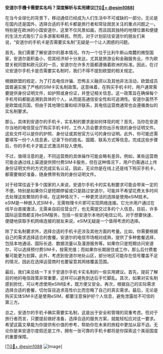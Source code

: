 **安道尔手機卡需要实名吗？深度解析与实用建议[[TG💪+ @esim1088](https://t.me/s/esim1088)]**

在当今全球化的背景下，移动通信已经成为人们生活中不可或缺的一部分。无论是在国内还是国外，选择合适的手机卡都是旅行者和常驻居民关注的重点问题之一。特别是在欧洲的小国安道尔，这里不仅风景如画，而且因其独特的地理位置和便捷的生活方式吸引了众多游客和移民。然而，对于计划前往安道尔的朋友们来说，“安道尔的手机卡是否需要实名制”无疑是一个让人困惑的问题。

首先，我们需要了解安道尔的基本情况。作为一个位于比利牛斯山南麓的微型国家，安道尔面积虽小，但其经济却十分发达，尤其是旅游业和金融服务业。作为欧盟关税同盟和欧元区的一员，安道尔在许多方面都遵循着欧洲的标准。因此，在讨论安道尔手机卡是否需要实名制时，我们不得不提到欧盟的相关规定。

根据欧盟的规定，为了打击电信诈骗、恐怖主义融资以及其他非法活动，欧盟成员国普遍实施了严格的SIM卡实名制政策。这意味着，在购买手机卡时，用户通常需要提供身份证明文件，如护照或身份证，并登记相关信息。这一政策旨在确保每个手机号码都能追溯到具体的个人，从而提高通信安全性和可追溯性。安道尔虽然不是欧盟成员国，但由于其地理位置和经济联系，其电信运营商通常也会遵循类似的实名制要求。

那么，具体到安道尔的手机卡，实名制的要求是如何体现的呢？首先，当你在安道尔当地的电信营业厅购买手机卡时，工作人员会要求你出示有效的身份证明文件。这些文件可以是你的护照、身份证或其他官方认可的身份证明。此外，你可能还需要填写一份个人信息表，记录下你的姓名、国籍、联系方式等信息。完成这些步骤后，你的手机卡才能正式激活并投入使用。

不过，值得注意的是，不同运营商的具体操作可能会略有差异。例如，某些运营商可能会通过线上渠道提供预付费SIM卡服务，但在这种情况下，用户仍需通过上传身份证明文件的方式完成实名认证。因此，无论你是在线上还是线下购买手机卡，都需要做好准备，随身携带有效的身份证明文件。

对于经常往返于多个国家的人来说，安道尔手机卡的实名制要求可能会带来一定的不便。特别是如果你只是短期停留或只是路过安道尔，可能并不希望花费太多时间去处理这些繁琐的手续。在这种情况下，一种更灵活的选择是使用eSIM技术。eSIM是一种嵌入式SIM卡，无需物理卡片即可实现网络连接。它允许用户通过在线平台直接激活，无需亲自前往营业厅，也无需提交过多的个人信息。目前，许多国际运营商都支持eSIM服务，包括一些安道尔本地的电信公司。对于想要快速、便捷地获取手机网络连接的朋友来说，eSIM无疑是一个值得考虑的选择。

除了实名制要求外，选择合适的手机卡还涉及其他方面的考量。比如，你需要根据自己的需求选择适合的套餐。安道尔的电信市场相对成熟，提供了多种套餐选择，包括本地通话、国际长途、数据流量以及漫游服务等。如果你只是短期访问安道尔，可以选择预付费SIM卡，按需充值；而如果你长期居住或工作，那么后付费套餐可能更为划算。此外，考虑到安道尔地处山区，部分地区可能存在信号覆盖不足的情况，因此在选择运营商时也要留意其网络覆盖范围。

最后，我们来总结一下关于安道尔手机卡实名制的一些实用建议。首先，提前了解目的地的电信政策非常重要，这样可以避免到达后手忙脚乱。其次，如果对实名制感到担忧，可以考虑使用eSIM技术，既方便又安全。再次，根据自己的实际需求选择合适的套餐，切勿盲目追求高性价比而忽略了自己的真实需求。最后，无论是购买实体SIM卡还是使用eSIM，都要注意保护好个人信息，避免泄露给不可信的第三方。

总之，安道尔的手机卡确实需要实名制，这是出于安全和管理的双重考虑。但对于旅行者而言，只要提前做好准备，选择合适的服务方案，就能轻松应对这一要求。希望这篇文章能为你提供有价值的参考，帮助你在未来的旅程中更加从容不迫。无论你是来安道尔度假还是工作，拥有一张可靠的手机卡都将是你探索这个美丽国度的重要保障。

[[TG💪+ @esim1088](https://t.me/s/esim1088) ![Image](https://i.postimg.cc/4NQfJmqS/Snipaste-2025-05-13-00-14-12.png)]